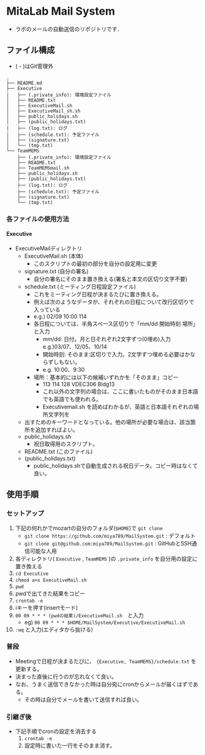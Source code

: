 # MitaLab Mail System
- ラボのメールの自動送信のリポジトリです．

## ファイル構成
- (・)はGit管理外
```
.
├── README.md
├── Executive
│   ├── (.private_info): 環境設定ファイル
│   ├── README.txt
│   ├── ExecutiveMail.sh
│   ├── ExecutiveMail_sh.sh
│   ├── public_holidays.sh
│   ├── (public_holidays.txt)
│   ├── (log.txt): ログ
│   ├── (schedule.txt): 予定ファイル
│   ├── (signature.txt)
│   └── (tmp.txt)
└── TeamMEMS
    ├── (.private_info): 環境設定ファイル
    ├── README.txt
    ├── TeamMEMSmail.sh
    ├── public_holidays.sh
    ├── (public_holidays.txt)
    ├── (log.txt): ログ
    ├── (schedule.txt): 予定ファイル
    ├── (signature.txt)
    └── (tmp.txt)
```

### 各ファイルの使用方法
#### Executive
- ExecutiveMailディレクトリ
  - ExecutiveMail.sh	(本体)
    - このスクリプトの最初の部分を自分の設定用に変更
  - signature.txt		(自分の署名)
    - 自分の署名にそのまま置き換える(署名と本文の区切り文字不要)
  - schedule.txt		(ミーティング日程設定ファイル)
    - これをミーティング日程が決まるたびに置き換える。
    - 例えば次のようなデータが、それぞれの日程について改行区切りで入っている
    - e.g.) 02/09 10:00 114
    - 各日程については、半角スペース区切りで「mm/dd 開始時刻 場所」と入力
      - mm/dd: 日付。月と日それぞれ2文字ずつ(0埋め)入力 e.g.)03/07、12/05、10/14
      - 開始時刻: そのまま:区切りで入力。2文字ずつ埋める必要はかならずしもない。
      - e.g. 10:00、9:30
    - 場所：基本的には以下の候補いずれかを「そのまま」コピー
      - 113 114 128 VDEC306 Bldg13
      - これ以外の文字列の場合は、ここに書いたものがそのまま日本語でも英語でも使われる。
      - Executivemail.sh を読めばわかるが、英語と日本語それぞれの場所文字列を
  - 出すためのキーワードとなっている。他の場所が必要な場合は、該当箇所を追加すればよい。
  - public_holidays.sh
    - 祝日取得用のスクリプト。
  - README.txt		(このファイル)
  - (public_holidays.txt)
    - public_holidays.shで自動生成される祝日データ。コピー時はなくて良い。

## 使用手順
### セットアップ
1. 下記の何れかでmozartの自分のフォルダ(`$HOME`)で `git clone`
    - `git clone https://github.com/miya789/MailSystem.git` : デフォルト
    - `git clone git@github.com:miya789/MailSystem.git` : GitHubとSSH通信可能な人用
2. 各ディレクトリ( `Executive` , `TeamMEMS` )の `.private_info` を自分用の設定に置き換える
3. `cd Executive`
4. `chmod a+x ExecutiveMail.sh`
5. `pwd`
6. pwdで出てきた結果をコピー
7. `crontab -e`
8.  iキーを押す(insertモード)
9.  `00 09 * * * (pwdの結果)/ExecutiveMail.sh`　と入力
    - eg) `00 09 * * * $HOME/MailSystem/Executive/ExecutiveMail.sh`
10. `:wq` と入力(エディタから抜ける)

### 普段
- Meetingで日程が決まるたびに、 `{Executive, TeamMEMS}/schedule.txt` を更新する。
- 決まった直後に行うのが忘れなくて良い。
- なお、うまく送信できなかった時は自分宛にcronからメールが届くはずである。
  - その時は自分でメールを書いて送信すれば良い。

### 引継ぎ後
- 下記手順でcronの設定を消去する
  1. `crontab -e`
  2. 設定時に書いた一行をそのまま消す。
